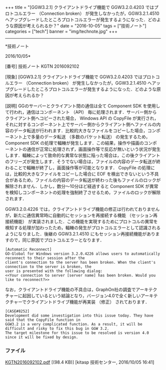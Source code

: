 ﻿+++
title = "[GGW3.2.1] クライアントドライブ機能で GGW3.2.0.4203 ではプロトコルエラー （Connection broken） が発生しなかったが，GGW3.2.1.4510 へアップグレードしたところプロトコルエラーが発生するようになった．どのような原因が考えられるか？"
date = "2016-10-05"
tags = ["技術ノート"]
categories = ["tech"]
banner = "img/technote.jpg"
+++

-----------------------------------------------------------------------------------------------------------------------------

*技術ノート

2016/10/05*


[番号]
技術ノート KGTN 2016092102

[現象]
[GGW3.2.1] クライアントドライブ機能で GGW3.2.0.4203
ではプロトコルエラー （Connection broken）
が発生しなかったが，GGW3.2.1.4510
へアップグレードしたところプロトコルエラーが発生するようになった．どのような原因が考えられるか？

[説明]
GGのサーバーとクライアント間の通信は全て Component SDK
を使用して行われ，通信はコンポーネント （API）
毎に処理されます．サーバー側からクライアント側へコピーされた場合，
Windows API の CopyFile
が実行され，それに対するコンポーネント上でサーバー側からクライアント側へファイルの内容のデータ転送が行われます．比較的大きなファイルをコピーした場合，コンポーネント上で多量のデータ転送
（多数のパケット転送） の発生するため， Component SDK
の処理で輻輳が発生します．この結果，操作や描画のコンポーネントの通信が正常に処理されず，画面操作等で反応が無いという状況が発生します．輻輳によって致命的な異常な状態に陥った場合は，この後クライアントのフリーズが発生します．そうでない場合は，ファイルの内容のデータ転送が終わることで輻輳が終了し，画面操作等が可能となります．
CopyFile の処理には，比較的大きなファイルをコピーした場合に EOF
を検出できないという不具合があるため，ファイルの内容のデータ転送が終わった後もファイルのロックが解除されません．しかし，数分～10分ほど経過すると
Component SDK
が異常を検知しコンポーネントの処理を強制終了させるため，ファイルのロックが解除されます．

GGW3.2.0.4226
では，クライアントドライブ機能の修正は行われておりませんが，新たに通信異常時に自動的にセッションを再接続する機能
（セッション再接続機能）
が実装されました．この機能を実現するためにプロトコルの異常を検知する処理が加わったため，輻輳の発生がプロトコルエラーとして認識されるようになりました．後継の
GGW3.2.1.4510
にもセッション再接続機能がありますので，同じ原因でプロトコルエラーとなります．

    [Automatic Reconnect]
    GO-Global for Windows version 3.2.0.4226 allows users to automatically reconnect to their session after the
    client's connection to the server has been broken. When the client's connection to the server is broken, the
    user is presented with the following dialog:
    <<Your connection to server [server name] has been broken. Would you like to reconnect?>>

なお，クライアントドライブ機能の不具合は，GraphOn社の調査でアーキテクチャーに起因しているという結論となり，バージョン4.0で全く新しいアーキテクチャーでクライアントドライブ機能が再実装
（修正） されております．

    [CASE#8252]
    Development did some investigation into this issue today. They have said that the CopyFile function in
    GGW3.2 is a very complicated function. As a result, it will be difficult and risky to fix this bug in GGW 3.2.
    The target milestone for this issue to be resolved is version 4.0 since it will be fixed by design.


### ファイル

 
 


[KGTN2016092102.pdf](http://techreport.kitasp.net/attachments/download/3088/KGTN2016092102.pdf)
 [(98.4 KB)] [kitasp 技術センター, 2016/10/05
16:41]


 


 

